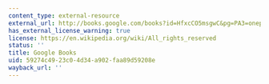 ```yaml
---
content_type: external-resource
external_url: http://books.google.com/books?id=HfxcCO5msgwC&pg=PA3=onepage
has_external_license_warning: true
license: https://en.wikipedia.org/wiki/All_rights_reserved
status: ''
title: Google Books
uid: 59274c49-23c0-4d34-a902-faa89d59208e
wayback_url: ''
---
```

